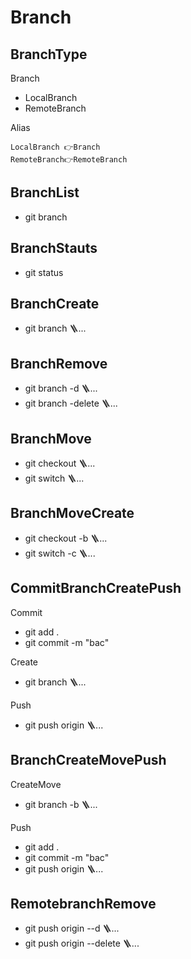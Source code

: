 # Branch


## BranchType
Branch
- LocalBranch
- RemoteBranch

Alias
```
LocalBranch 👉Branch
RemoteBranch👉RemoteBranch
```
## BranchList
- git branch
## BranchStauts
- git status



## BranchCreate
- git branch 🪜...
## BranchRemove
- git branch -d 🪜...
- git branch -delete 🪜...


## BranchMove
- git checkout 🪜...
- git switch 🪜...
## BranchMoveCreate
- git checkout -b 🪜...
- git switch -c 🪜...


## CommitBranchCreatePush
Commit
- git add .
- git commit -m "bac"

Create
- git branch 🪜...

Push
- git push origin 🪜...
## BranchCreateMovePush
CreateMove
- git branch -b 🪜...

Push
- git add .
- git commit -m "bac"
- git push origin 🪜...


## RemotebranchRemove
- git push origin --d 🪜...
- git push origin --delete 🪜...
